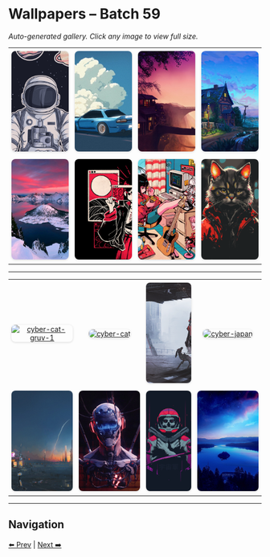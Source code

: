 # Wallpapers – Batch 59

_Auto-generated gallery. Click any image to view full size._

<table style="border-collapse:collapse; width:100%;">
  <tr>
    <td style="padding:6px; vertical-align:middle; text-align:center;"><a href="https://raw.githubusercontent.com/rubiin/wallpapers/master/wallpapers/cosmo.jpg"><img src="https://raw.githubusercontent.com/rubiin/wallpapers/master/wallpapers/cosmo.jpg" alt="cosmo" loading="lazy" style="width:300px; height:200px; object-fit:cover; border-radius:8px; box-shadow:0 1px 4px rgba(0,0,0,0.15);"></a></td>
    <td style="padding:6px; vertical-align:middle; text-align:center;"><a href="https://raw.githubusercontent.com/rubiin/wallpapers/master/wallpapers/cozy-drive-blue.jpg"><img src="https://raw.githubusercontent.com/rubiin/wallpapers/master/wallpapers/cozy-drive-blue.jpg" alt="cozy-drive-blue" loading="lazy" style="width:300px; height:200px; object-fit:cover; border-radius:8px; box-shadow:0 1px 4px rgba(0,0,0,0.15);"></a></td>
    <td style="padding:6px; vertical-align:middle; text-align:center;"><a href="https://raw.githubusercontent.com/rubiin/wallpapers/master/wallpapers/cozy_bridge.jpg"><img src="https://raw.githubusercontent.com/rubiin/wallpapers/master/wallpapers/cozy_bridge.jpg" alt="cozy_bridge" loading="lazy" style="width:300px; height:200px; object-fit:cover; border-radius:8px; box-shadow:0 1px 4px rgba(0,0,0,0.15);"></a></td>
    <td style="padding:6px; vertical-align:middle; text-align:center;"><a href="https://raw.githubusercontent.com/rubiin/wallpapers/master/wallpapers/cozy_street.jpg"><img src="https://raw.githubusercontent.com/rubiin/wallpapers/master/wallpapers/cozy_street.jpg" alt="cozy_street" loading="lazy" style="width:300px; height:200px; object-fit:cover; border-radius:8px; box-shadow:0 1px 4px rgba(0,0,0,0.15);"></a></td>
  </tr>
  <tr>
    <td style="padding:6px; vertical-align:middle; text-align:center;"><a href="https://raw.githubusercontent.com/rubiin/wallpapers/master/wallpapers/crater.jpg"><img src="https://raw.githubusercontent.com/rubiin/wallpapers/master/wallpapers/crater.jpg" alt="crater" loading="lazy" style="width:300px; height:200px; object-fit:cover; border-radius:8px; box-shadow:0 1px 4px rgba(0,0,0,0.15);"></a></td>
    <td style="padding:6px; vertical-align:middle; text-align:center;"><a href="https://raw.githubusercontent.com/rubiin/wallpapers/master/wallpapers/crisalys-red-alt.jpg"><img src="https://raw.githubusercontent.com/rubiin/wallpapers/master/wallpapers/crisalys-red-alt.jpg" alt="crisalys-red-alt" loading="lazy" style="width:300px; height:200px; object-fit:cover; border-radius:8px; box-shadow:0 1px 4px rgba(0,0,0,0.15);"></a></td>
    <td style="padding:6px; vertical-align:middle; text-align:center;"><a href="https://raw.githubusercontent.com/rubiin/wallpapers/master/wallpapers/crisalys-red-jacket.jpg"><img src="https://raw.githubusercontent.com/rubiin/wallpapers/master/wallpapers/crisalys-red-jacket.jpg" alt="crisalys-red-jacket" loading="lazy" style="width:300px; height:200px; object-fit:cover; border-radius:8px; box-shadow:0 1px 4px rgba(0,0,0,0.15);"></a></td>
    <td style="padding:6px; vertical-align:middle; text-align:center;"><a href="https://raw.githubusercontent.com/rubiin/wallpapers/master/wallpapers/cyber-cat-gruv-0.png"><img src="https://raw.githubusercontent.com/rubiin/wallpapers/master/wallpapers/cyber-cat-gruv-0.png" alt="cyber-cat-gruv-0" loading="lazy" style="width:300px; height:200px; object-fit:cover; border-radius:8px; box-shadow:0 1px 4px rgba(0,0,0,0.15);"></a></td>
  </tr>
</table>

<hr/>

<table style="border-collapse:collapse; width:100%;">
  <tr>
    <td style="padding:6px; vertical-align:middle; text-align:center;"><a href="https://raw.githubusercontent.com/rubiin/wallpapers/master/wallpapers/cyber-cat-gruv-1.png"><img src="https://raw.githubusercontent.com/rubiin/wallpapers/master/wallpapers/cyber-cat-gruv-1.png" alt="cyber-cat-gruv-1" loading="lazy" style="width:300px; height:200px; object-fit:cover; border-radius:8px; box-shadow:0 1px 4px rgba(0,0,0,0.15);"></a></td>
    <td style="padding:6px; vertical-align:middle; text-align:center;"><a href="https://raw.githubusercontent.com/rubiin/wallpapers/master/wallpapers/cyber-cat.png"><img src="https://raw.githubusercontent.com/rubiin/wallpapers/master/wallpapers/cyber-cat.png" alt="cyber-cat" loading="lazy" style="width:300px; height:200px; object-fit:cover; border-radius:8px; box-shadow:0 1px 4px rgba(0,0,0,0.15);"></a></td>
    <td style="padding:6px; vertical-align:middle; text-align:center;"><a href="https://raw.githubusercontent.com/rubiin/wallpapers/master/wallpapers/cyber-dog-girl.jpg"><img src="https://raw.githubusercontent.com/rubiin/wallpapers/master/wallpapers/cyber-dog-girl.jpg" alt="cyber-dog-girl" loading="lazy" style="width:300px; height:200px; object-fit:cover; border-radius:8px; box-shadow:0 1px 4px rgba(0,0,0,0.15);"></a></td>
    <td style="padding:6px; vertical-align:middle; text-align:center;"><a href="https://raw.githubusercontent.com/rubiin/wallpapers/master/wallpapers/cyber-japan.png"><img src="https://raw.githubusercontent.com/rubiin/wallpapers/master/wallpapers/cyber-japan.png" alt="cyber-japan" loading="lazy" style="width:300px; height:200px; object-fit:cover; border-radius:8px; box-shadow:0 1px 4px rgba(0,0,0,0.15);"></a></td>
  </tr>
  <tr>
    <td style="padding:6px; vertical-align:middle; text-align:center;"><a href="https://raw.githubusercontent.com/rubiin/wallpapers/master/wallpapers/cyber-out-city.jpg"><img src="https://raw.githubusercontent.com/rubiin/wallpapers/master/wallpapers/cyber-out-city.jpg" alt="cyber-out-city" loading="lazy" style="width:300px; height:200px; object-fit:cover; border-radius:8px; box-shadow:0 1px 4px rgba(0,0,0,0.15);"></a></td>
    <td style="padding:6px; vertical-align:middle; text-align:center;"><a href="https://raw.githubusercontent.com/rubiin/wallpapers/master/wallpapers/cyber-skeleton.webp"><img src="https://raw.githubusercontent.com/rubiin/wallpapers/master/wallpapers/cyber-skeleton.webp" alt="cyber-skeleton" loading="lazy" style="width:300px; height:200px; object-fit:cover; border-radius:8px; box-shadow:0 1px 4px rgba(0,0,0,0.15);"></a></td>
    <td style="padding:6px; vertical-align:middle; text-align:center;"><a href="https://raw.githubusercontent.com/rubiin/wallpapers/master/wallpapers/cyberpunk-astronaut.jpg"><img src="https://raw.githubusercontent.com/rubiin/wallpapers/master/wallpapers/cyberpunk-astronaut.jpg" alt="cyberpunk-astronaut" loading="lazy" style="width:300px; height:200px; object-fit:cover; border-radius:8px; box-shadow:0 1px 4px rgba(0,0,0,0.15);"></a></td>
    <td style="padding:6px; vertical-align:middle; text-align:center;"><a href="https://raw.githubusercontent.com/rubiin/wallpapers/master/wallpapers/d776135d034b33d6df812a2948a7bf17.jpeg%253Fdownload%253Dartistic-lake-blue-night-purple-sky-starry_sky-tree-winter-899703.jpeg"><img src="https://raw.githubusercontent.com/rubiin/wallpapers/master/wallpapers/d776135d034b33d6df812a2948a7bf17.jpeg%253Fdownload%253Dartistic-lake-blue-night-purple-sky-starry_sky-tree-winter-899703.jpeg" alt="d776135d034b33d6df812a2948a7bf17.jpeg%3Fdownload%3Dartistic-lake-blue-night-purple-sky-starry_sky-tree-winter-899703" loading="lazy" style="width:300px; height:200px; object-fit:cover; border-radius:8px; box-shadow:0 1px 4px rgba(0,0,0,0.15);"></a></td>
  </tr>
</table>

<hr/>

## Navigation

[⬅️ Prev](index_58.md) | [Next ➡️](index_60.md)
